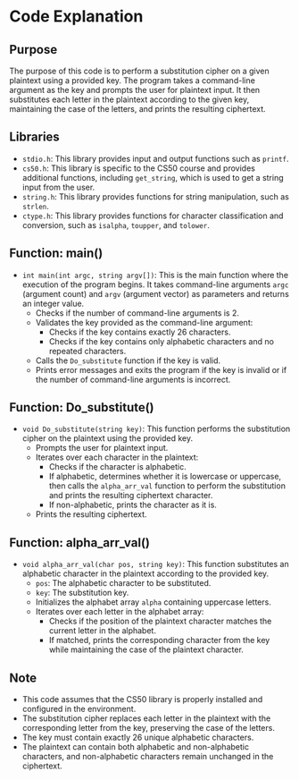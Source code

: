 # Code Explanation

## Purpose
The purpose of this code is to perform a substitution cipher on a given plaintext using a provided key. The program takes a command-line argument as the key and prompts the user for plaintext input. It then substitutes each letter in the plaintext according to the given key, maintaining the case of the letters, and prints the resulting ciphertext.

## Libraries
- `stdio.h`: This library provides input and output functions such as `printf`.
- `cs50.h`: This library is specific to the CS50 course and provides additional functions, including `get_string`, which is used to get a string input from the user.
- `string.h`: This library provides functions for string manipulation, such as `strlen`.
- `ctype.h`: This library provides functions for character classification and conversion, such as `isalpha`, `toupper`, and `tolower`.

## Function: main()
- `int main(int argc, string argv[])`: This is the main function where the execution of the program begins. It takes command-line arguments `argc` (argument count) and `argv` (argument vector) as parameters and returns an integer value.
    - Checks if the number of command-line arguments is 2.
    - Validates the key provided as the command-line argument:
        - Checks if the key contains exactly 26 characters.
        - Checks if the key contains only alphabetic characters and no repeated characters.
    - Calls the `Do_substitute` function if the key is valid.
    - Prints error messages and exits the program if the key is invalid or if the number of command-line arguments is incorrect.

## Function: Do_substitute()
- `void Do_substitute(string key)`: This function performs the substitution cipher on the plaintext using the provided key.
    - Prompts the user for plaintext input.
    - Iterates over each character in the plaintext:
        - Checks if the character is alphabetic.
        - If alphabetic, determines whether it is lowercase or uppercase, then calls the `alpha_arr_val` function to perform the substitution and prints the resulting ciphertext character.
        - If non-alphabetic, prints the character as it is.
    - Prints the resulting ciphertext.

## Function: alpha_arr_val()
- `void alpha_arr_val(char pos, string key)`: This function substitutes an alphabetic character in the plaintext according to the provided key.
    - `pos`: The alphabetic character to be substituted.
    - `key`: The substitution key.
    - Initializes the alphabet array `alpha` containing uppercase letters.
    - Iterates over each letter in the alphabet array:
        - Checks if the position of the plaintext character matches the current letter in the alphabet.
        - If matched, prints the corresponding character from the key while maintaining the case of the plaintext character.

## Note
- This code assumes that the CS50 library is properly installed and configured in the environment.
- The substitution cipher replaces each letter in the plaintext with the corresponding letter from the key, preserving the case of the letters.
- The key must contain exactly 26 unique alphabetic characters.
- The plaintext can contain both alphabetic and non-alphabetic characters, and non-alphabetic characters remain unchanged in the ciphertext.
